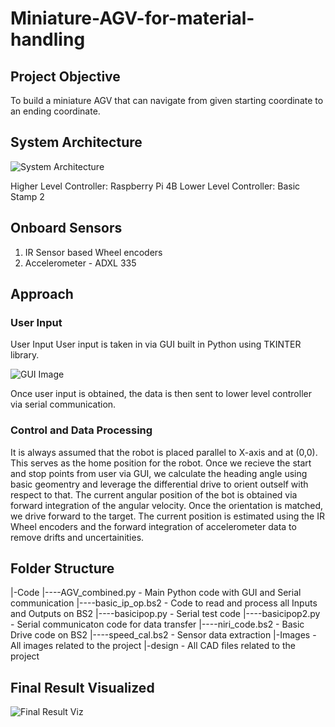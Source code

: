 #  Miniature-AGV-for-material-handling

## **Project Objective**
To build a miniature AGV that can navigate from given starting coordinate to an ending coordinate.

## **System Architecture**
![System Architecture](https://github.com/ashiqrahmana/-Miniature-AGV-for-material-handling/tree/main/Images/Architecture.png)

Higher Level Controller: Raspberry Pi 4B
Lower Level Controller: Basic Stamp 2 

## **Onboard Sensors**
1. IR Sensor based Wheel encoders
2. Accelerometer - ADXL 335

## **Approach**

### User Input
User Input User input is taken in via GUI built in Python using TKINTER library. 

![GUI Image](https://github.com/ashiqrahmana/-Miniature-AGV-for-material-handling/tree/main/Images/GUI_Annotated.png)

Once user input is obtained, the data is then sent to lower level controller via serial communication.

### Control and Data Processing
It is always assumed that the robot is placed parallel to X-axis and at (0,0). This serves as the home position for the robot. Once we recieve the start and stop points from user via GUI, we calculate the heading angle using basic geomentry and leverage the differential drive to orient outself with respect to that. The current angular position of the bot is obtained via forward integration of the angular velocity. Once the orientation is matched, we drive forward to the target. The current position is estimated using the IR Wheel encoders and the forward integration of accelerometer data to remove drifts and uncertainities. 

## Folder Structure
|-Code
|----AGV_combined.py  -  Main Python code with GUI and Serial communication 
|----basic_ip_op.bs2  -  Code to read and process all Inputs and Outputs on BS2
|----basicipop.py     -  Serial test code
|----basicipop2.py    -  Serial communicaton code for data transfer
|----niri_code.bs2    -  Basic Drive code on BS2
|----speed_cal.bs2    -  Sensor data extraction
|-Images              -  All images related to the project
|-design              -  All CAD files related to the project


## Final Result Visualized

![Final Result Viz](https://github.com/ashiqrahmana/Miniature-AGV-for-material-handling/blob/main/boebot-recording.gif)
